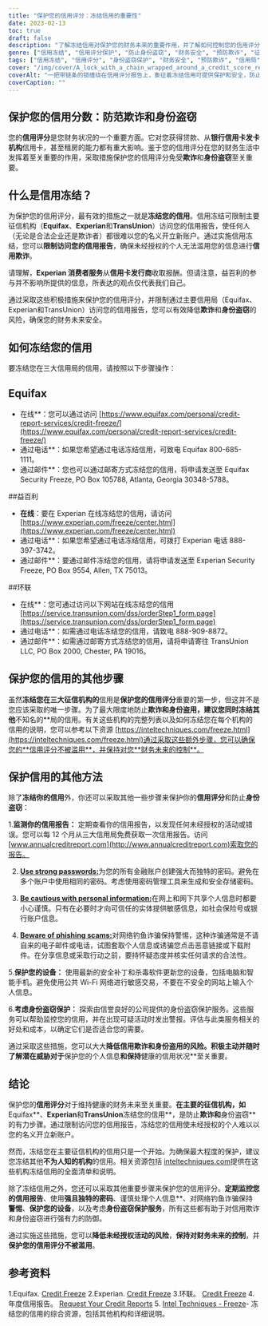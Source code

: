 ```yaml
---
title: "保护您的信用评分：冻结信用的重要性"
date: 2023-02-13
toc: true
draft: false
description: "了解冻结信用对保护您的财务未来的重要作用，并了解如何控制您的信用评分。"
genre: ["信用冻结", "信用评分保护", "防止身份盗窃", "财务安全", "预防欺诈", "征信机构", "Equifax", "益百利", "环联", "个人理财"]
tags: ["信用冻结", "信用评分", "身份盗窃保护", "财务安全", "预防欺诈", "信用局", "Equifax", "益百利", "环联", "保护信用评分", "维护信用", "信用报告", "信用欺诈", "信用监控", "信用卡发行商", "冻结信贷", "信用保护", "信用报告冻结", "信用监控服务", "财务未来", "冻结信用的重要性", "如何冻结信用", "信用冻结程序", "信用局安全冻结", "冻结信用报告", "防止身份盗窃", "信用评分管理", "保护财务信息", "防欺诈安全措施", "金融身份保护"]
cover: "/img/cover/A_lock_with_a_chain_wrapped_around_a_credit_score_report.png"
coverAlt: "一把带链条的锁缠绕在信用评分报告上，象征着冻结信用可提供保护和安全，防止身份盗窃和欺诈行为"
coverCaption: ""
---
```


## 保护您的信用分数：防范欺诈和身份盗窃

您的**信用评分**是您财务状况的一个重要方面。它对您获得贷款、从**银行信用卡发卡机构**信用卡，甚至租房的能力都有重大影响。鉴于您的信用评分在您的财务生活中发挥着至关重要的作用，采取措施保护您的信用评分免受**欺诈**和**身份盗窃**至关重要。

## 什么是信用冻结？

为保护您的信用评分，最有效的措施之一就是**冻结您的信用**。信用冻结可限制主要征信机构（**Equifax**、**Experian**和**TransUnion**）访问您的信用报告，使任何人（无论是合法企业还是欺诈者）都很难以您的名义开立新账户。通过实施信用冻结，您可以**限制访问您的信用报告**，确保未经授权的个人无法滥用您的信息进行**信用欺诈**。

请理解，**Experian 消费者服务**从**信用卡发行商**收取报酬。但请注意，益百利的参与并不影响所提供的信息，所表达的观点仅代表我们自己。

通过采取这些积极措施来保护您的信用评分，并限制通过主要信用局（Equifax、Experian和TransUnion）访问您的信用报告，您可以有效降低**欺诈**和**身份盗窃**的风险，确保您的财务未来安全。

## 如何冻结您的信用

要冻结您在三大信用局的信用，请按照以下步骤操作：

## Equifax

- 在线**：您可以通过访问 [https://www.equifax.com/personal/credit-report-services/credit-freeze/](https://www.equifax.com/personal/credit-report-services/credit-freeze/)
- 通过电话**：如果您希望通过电话冻结信用，可致电 Equifax 800-685-1111。
- 通过邮件**：您也可以通过邮寄方式冻结您的信用，将申请发送至 Equifax Security Freeze, PO Box 105788, Atlanta, Georgia 30348-5788。

##益百利

- **在线**：要在 Experian 在线冻结您的信用，请访问 [https://www.experian.com/freeze/center.html](https://www.experian.com/freeze/center.html)
- 通过电话**：如果您希望通过电话冻结信用，可拨打 Experian 电话 888-397-3742。
- 通过邮件**：要通过邮件冻结您的信用，请将申请发送至 Experian Security Freeze, PO Box 9554, Allen, TX 75013。

##环联

- 在线**：您可通过访问以下网站在线冻结您的信用 [https://service.transunion.com/dss/orderStep1_form.page](https://service.transunion.com/dss/orderStep1_form.page)
- 通过电话**：如需通过电话冻结您的信用，请致电 888-909-8872。
- 通过邮件**：如需通过邮寄方式冻结您的信用，请将申请寄往 TransUnion LLC, PO Box 2000, Chester, PA 19016。

## 保护您的信用的其他步骤

虽然**冻结您在三大征信机构的**信用是**保护您的信用评分**重要的第一步，但这并不是您应该采取的唯一步骤。为了最大限度地防止**欺诈和身份盗用，建议您同时冻结其他**不知名的**局的信用。有关这些机构的完整列表以及如何冻结您在每个机构的信用的说明，您可以参考以下资源 [https://inteltechniques.com/freeze.html](https://inteltechniques.com/freeze.html)通过采取这些额外步骤，您可以确保您的**信用评分不被滥用**，并保持对您**财务未来的控制**。

## 保护信用的其他方法

除了**冻结你的信用**外，你还可以采取其他一些步骤来保护你的**信用评分**和防止**身份盗窃**：

1.**监测你的信用报告：** 定期查看你的信用报告，以发现任何未经授权的活动或错误。您可以每 12 个月从三大信用局免费获取一次信用报告。访问 [www.annualcreditreport.com](http://www.annualcreditreport.com)索取您的报告。

2. [**Use strong passwords:**](https://simeononsecurity.com/articles/how-to-create-strong-passwords/)为您的所有金融账户创建强大而独特的密码。避免在多个账户中使用相同的密码。考虑使用密码管理工具来生成和安全存储密码。

3. [**Be cautious with personal information:**](https://simeononsecurity.com/articles/tips-for-secure-e-commerce-transactions-and-safe-online-shopping/)在网上和网下共享个人信息时都要小心谨慎。只有在必要时才向可信任的实体提供敏感信息，如社会保险号或银行账户信息。

4. [**Beware of phishing scams:**](https://simeononsecurity.com/articles/what-is-a-common-indicator-of-a-phishing-attempt/)对网络钓鱼诈骗保持警惕，这种诈骗通常是不请自来的电子邮件或电话，试图套取个人信息或诱骗您点击恶意链接或下载附件。在分享信息或采取行动之前，要持怀疑态度并核实任何请求的合法性。

5.**保护您的设备：** 使用最新的安全补丁和杀毒软件更新您的设备，包括电脑和智能手机。避免使用公共 Wi-Fi 网络进行敏感交易，不要在不安全的网站上输入个人信息。

6.**考虑身份盗窃保护：** 探索由信誉良好的公司提供的身份盗窃保护服务。这些服务可以帮助监控您的信用，并在出现可疑活动时发出警报。评估与此类服务相关的好处和成本，以确定它们是否适合您的需要。

通过采取这些措施，您可以大大**降低信用欺诈和身份盗用的风险。积极主动并随时了解潜在威胁对于**保护您的个人信息**和保持**健康的信用状况**至关重要。

## 结论

保护您的**信用评分**对于维持健康的财务未来至关重要。**在主要的征信机构，如**Equifax**、**Experian**和**TransUnion**冻结您的信用**，是防止**欺诈和**身份盗窃**的有力步骤。通过限制访问您的信用报告，冻结您的信用使未经授权的个人难以以您的名义开立新账户。

然而，冻结您在主要征信机构的信用只是一个开始。为确保最大程度的保护，建议您冻结其他**不为人知的机构**的信用。相关资源包括 [inteltechniques.com](https://inteltechniques.com/freeze.html)提供在这些机构冻结信用的全面清单和说明。

除了冻结信用之外，您还可以采取其他重要步骤来保护您的信用评分。**定期监控您的信用报告**、使用**强且独特的密码**、谨慎处理个人信息**、对网络钓鱼诈骗保持**警惕**、**保护您的设备**，以及考虑**身份盗窃保护服务**，所有这些都有助于对信用欺诈和身份盗窃进行强有力的防御。

通过实施这些措施，您可以**降低未经授权活动的风险**，**保持对财务未来的控制**，并**保护您的信用评分不被滥用**。

## 参考资料

1.Equifax. [Credit Freeze](https://www.equifax.com/personal/credit-report-services/credit-freeze/)
2.Experian. [Credit Freeze](https://www.experian.com/freeze/center.html)
3.环联。 [Credit Freeze](https://service.transunion.com/dss/orderStep1_form.page)
4.年度信用报告。 [Request Your Credit Reports](http://www.annualcreditreport.com)
5. [Intel Techniques - Freeze](https://inteltechniques.com/freeze.html)- 冻结您的信用的综合资源，包括其他机构和详细说明。

